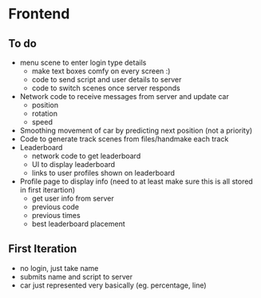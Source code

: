 # Frontend

## To do
- menu scene to enter login type details
	* make text boxes comfy on every screen :)
	* code to send script and user details to server
	* code to switch scenes once server responds
- Network code to receive messages from server and update car
	* position
	* rotation
	* speed
- Smoothing movement of car by predicting next position (not a priority)
- Code to generate track scenes from files/handmake each track
- Leaderboard
	* network code to get leaderboard
	* UI to display leaderboard
	* links to user profiles shown on leaderboard
- Profile page to display info (need to at least make sure this is all stored in first iterartion)
	* get user info from server
	* previous code
	* previous times
	* best leaderboard placement

## First Iteration
- no login, just take name
- submits name and script to server
- car just represented very basically (eg. percentage, line)
